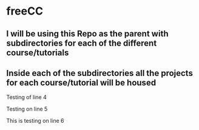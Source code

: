 # freeCC
## I will be using this Repo as the parent with subdirectories for each of the different course/tutorials
## Inside each of the subdirectories all the projects for each course/tutorial will be housed
<p>Testing of line 4</p>
<p>Testing on line 5</p>
<p>This is testing on line 6</p>